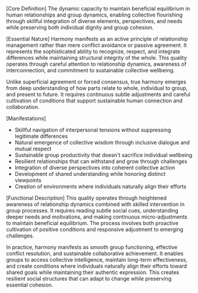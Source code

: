 [Core Definition]
The dynamic capacity to maintain beneficial equilibrium in human relationships and group dynamics, enabling collective flourishing through skillful integration of diverse elements, perspectives, and needs while preserving both individual dignity and group cohesion.

[Essential Nature]
Harmony manifests as an active principle of relationship management rather than mere conflict avoidance or passive agreement. It represents the sophisticated ability to recognize, respect, and integrate differences while maintaining structural integrity of the whole. This quality operates through careful attention to relationship dynamics, awareness of interconnection, and commitment to sustainable collective wellbeing.

Unlike superficial agreement or forced consensus, true harmony emerges from deep understanding of how parts relate to whole, individual to group, and present to future. It requires continuous subtle adjustments and careful cultivation of conditions that support sustainable human connection and collaboration.

[Manifestations]
- Skillful navigation of interpersonal tensions without suppressing legitimate differences
- Natural emergence of collective wisdom through inclusive dialogue and mutual respect
- Sustainable group productivity that doesn't sacrifice individual wellbeing
- Resilient relationships that can withstand and grow through challenges
- Integration of diverse perspectives into coherent collective action
- Development of shared understanding while honoring distinct viewpoints
- Creation of environments where individuals naturally align their efforts

[Functional Description]
This quality operates through heightened awareness of relationship dynamics combined with skilled intervention in group processes. It requires reading subtle social cues, understanding deeper needs and motivations, and making continuous micro-adjustments to maintain beneficial equilibrium. The process involves both proactive cultivation of positive conditions and responsive adjustment to emerging challenges.

In practice, harmony manifests as smooth group functioning, effective conflict resolution, and sustainable collaborative achievement. It enables groups to access collective intelligence, maintain long-term effectiveness, and create conditions where individuals naturally align their efforts toward shared goals while maintaining their authentic expression. This creates resilient social structures that can adapt to change while preserving essential cohesion.